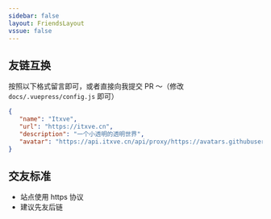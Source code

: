 ```yaml
---
sidebar: false
layout: FriendsLayout
vssue: false
---
```


## 友链互换

按照以下格式留言即可，或者直接向我提交 PR ～（修改 `docs/.vuepress/config.js` 即可）

```json
{
   "name": "Itxve",
   "url": "https://itxve.cn",
   "description": "一个小透明的透明世界",
   "avatar": "https://api.itxve.cn/api/proxy/https://avatars.githubusercontent.com/u/33005087?s=60&v=4"
}
```

## 交友标准

-  站点使用 https 协议
-  建议先友后链
